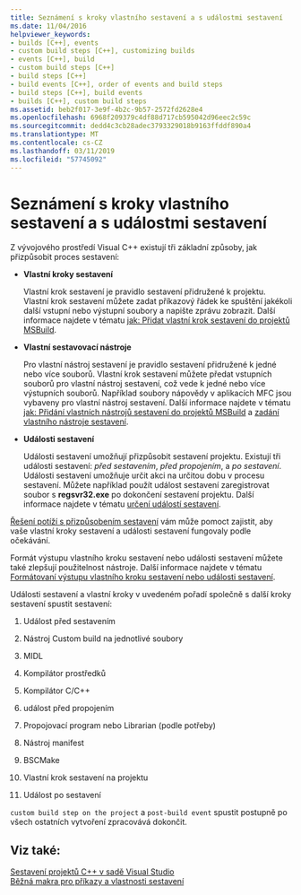 ```yaml
---
title: Seznámení s kroky vlastního sestavení a s událostmi sestavení
ms.date: 11/04/2016
helpviewer_keywords:
- builds [C++], events
- custom build steps [C++], customizing builds
- events [C++], build
- custom build steps [C++]
- build steps [C++]
- build events [C++], order of events and build steps
- build steps [C++], build events
- builds [C++], custom build steps
ms.assetid: beb2f017-3e9f-4b2c-9b57-2572fd2628e4
ms.openlocfilehash: 6968f209379c4df88d717cb595042d96eec2c59c
ms.sourcegitcommit: dedd4c3cb28adec3793329018b9163ffddf890a4
ms.translationtype: MT
ms.contentlocale: cs-CZ
ms.lasthandoff: 03/11/2019
ms.locfileid: "57745092"
---
```

# <a name="understanding-custom-build-steps-and-build-events"></a>Seznámení s kroky vlastního sestavení a s událostmi sestavení

Z vývojového prostředí Visual C++ existují tři základní způsoby, jak přizpůsobit proces sestavení:

- **Vlastní kroky sestavení**

   Vlastní krok sestavení je pravidlo sestavení přidružené k projektu. Vlastní krok sestavení můžete zadat příkazový řádek ke spuštění jakékoli další vstupní nebo výstupní soubory a napište zprávu zobrazit. Další informace najdete v tématu [jak: Přidat vlastní krok sestavení do projektů MSBuild](../build/how-to-add-a-custom-build-step-to-msbuild-projects.md).

- **Vlastní sestavovací nástroje**

   Pro vlastní nástroj sestavení je pravidlo sestavení přidružené k jedné nebo více souborů. Vlastní krok sestavení můžete předat vstupních souborů pro vlastní nástroj sestavení, což vede k jedné nebo více výstupních souborů. Například soubory nápovědy v aplikacích MFC jsou vybaveny pro vlastní nástroj sestavení. Další informace najdete v tématu [jak: Přidání vlastních nástrojů sestavení do projektů MSBuild](../build/how-to-add-custom-build-tools-to-msbuild-projects.md) a [zadání vlastního nástroje sestavení](../ide/specifying-custom-build-tools.md).

- **Události sestavení**

   Události sestavení umožňují přizpůsobit sestavení projektu. Existují tři události sestavení: *před sestavením*, *před propojením*, a *po sestavení*. Události sestavení umožňuje určit akci na určitou dobu v procesu sestavení. Můžete například použít událost sestavení zaregistrovat soubor s **regsvr32.exe** po dokončení sestavení projektu. Další informace najdete v tématu [určení událostí sestavení](../ide/specifying-build-events.md).

[Řešení potíží s přizpůsobením sestavení](../ide/troubleshooting-build-customizations.md) vám může pomoct zajistit, aby vaše vlastní kroky sestavení a události sestavení fungovaly podle očekávání.

Formát výstupu vlastního kroku sestavení nebo události sestavení můžete také zlepšují použitelnost nástroje. Další informace najdete v tématu [Formátovaní výstupu vlastního kroku sestavení nebo události sestavení](../ide/formatting-the-output-of-a-custom-build-step-or-build-event.md).

Události sestavení a vlastní kroky v uvedeném pořadí společně s další kroky sestavení spustit sestavení:

1. Událost před sestavením

2. Nástroj Custom build na jednotlivé soubory

3. MIDL

4. Kompilátor prostředků

5. Kompilátor C/C++

6. událost před propojením

7. Propojovací program nebo Librarian (podle potřeby)

8. Nástroj manifest

9. BSCMake

10. Vlastní krok sestavení na projektu

11. Událost po sestavení

`custom build step on the project` a `post-build event` spustit postupně po všech ostatních vytvoření zpracovává dokončit.

## <a name="see-also"></a>Viz také:

[Sestavení projektů C++ v sadě Visual Studio](../ide/building-cpp-projects-in-visual-studio.md)<br>
[Běžná makra pro příkazy a vlastnosti sestavení](../ide/common-macros-for-build-commands-and-properties.md)

